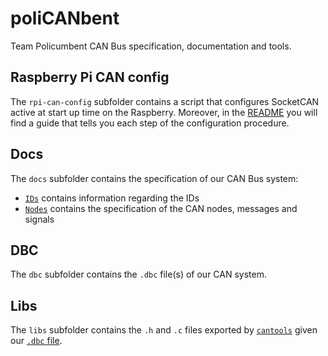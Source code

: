 # poliCANbent

Team Policumbent CAN Bus specification, documentation and tools.

## Raspberry Pi CAN config

The ``rpi-can-config`` subfolder contains a script that configures SocketCAN active at
start up time on the Raspberry. Moreover, in the [README](/rpi-can-config/README.md)
you will find a guide that tells you each step of the configuration procedure.

## Docs

The ``docs`` subfolder contains the specification of our CAN Bus system:
- [``IDs``](/docs/01_IDs.md) contains information regarding the IDs
- [``Nodes``](/docs/02_Nodes.md) contains the specification of the CAN nodes,
messages and signals

## DBC

The ``dbc`` subfolder contains the ``.dbc`` file(s) of our CAN system.

## Libs

The ``libs`` subfolder contains the ``.h`` and ``.c`` files exported by
[``cantools``](https://github.com/cantools/cantools) given our
[``.dbc`` file](/dbc/policanbent.dbc).